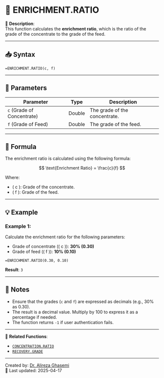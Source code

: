 # 🔁 ENRICHMENT.RATIO

🔹 **Description**:  
This function calculates the **enrichment ratio**, which is the ratio of the grade of the concentrate to the grade of the feed.

---

## 📥 Syntax

```excel
=ENRICHMENT.RATIO(c, f)
```

---

## 🧾 Parameters

| Parameter                | Type   | Description                                                                 |
|---------------------------|--------|-----------------------------------------------------------------------------|
| `c` (Grade of Concentrate) | Double | The grade of the concentrate.                                               |
| `f` (Grade of Feed)        | Double | The grade of the feed.                                                      |

---

## 🧮 Formula

The enrichment ratio is calculated using the following formula:

$$
\text{Enrichment Ratio} = \frac{c}{f}
$$

Where:  
- \( c \): Grade of the concentrate.  
- \( f \): Grade of the feed.  

---

## 💡 Example

### Example 1:
Calculate the enrichment ratio for the following parameters:  
- Grade of concentrate (\( c \)): **30% (0.30)**  
- Grade of feed (\( f \)): **10% (0.10)**

```excel
=ENRICHMENT.RATIO(0.30, 0.10)
```

**Result**: `3`

---

## 📝 Notes

- Ensure that the grades (`c` and `f`) are expressed as decimals (e.g., 30% as 0.30).
- The result is a decimal value. Multiply by 100 to express it as a percentage if needed.
- The function returns `-1` if user authentication fails.

---

📌 **Related Functions**:
- [`CONCENTRATION.RATIO`](./ConcentrationRatio.md)
- [`RECOVERY.GRADE`](./RecoveryGrade.md)

---

Created by: [Dr. Alireza Ghasemi](https://github.com/Dr-Alireza-Ghasemi)  
📅 Last updated: 2025-04-17